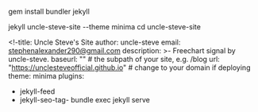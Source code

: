gem install bundler jekyll

jekyll uncle-steve-site --theme minima
cd uncle-steve-site

<!-title: Uncle Steve's Site
author: uncle-steve
email: stephenalexander290@gmail.com
description: >- 
  Freechart signal by uncle-steve.
baseurl: "" # the subpath of your site, e.g. /blog
url: "https://unclesteveofficial.github.io" # change to your domain if deploying
theme: minima
plugins:
  - jekyll-feed
  - jekyll-seo-tag-
bundle exec jekyll serve

